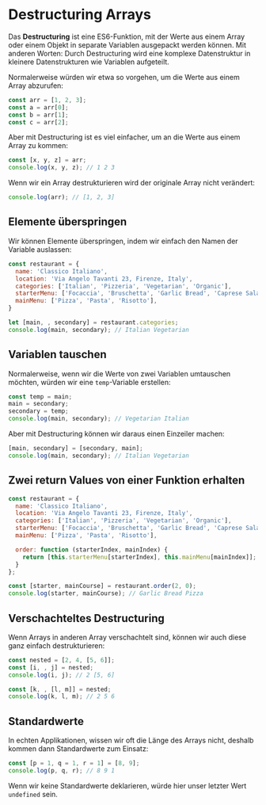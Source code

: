 # Destructuring Arrays

Das **Destructuring** ist eine ES6-Funktion, mit der Werte aus einem Array oder einem Objekt in separate Variablen ausgepackt werden können. Mit
anderen Worten: Durch Destructuring wird eine komplexe Datenstruktur in kleinere Datenstrukturen wie Variablen aufgeteilt.

Normalerweise würden wir etwa so vorgehen, um die Werte aus einem Array abzurufen:

```Javascript
const arr = [1, 2, 3];
const a = arr[0];
const b = arr[1];
const c = arr[2];
```

Aber mit Destructuring ist es viel einfacher, um an die Werte aus einem Array zu kommen:

```Javascript
const [x, y, z] = arr;
console.log(x, y, z); // 1 2 3
```

Wenn wir ein Array destrukturieren wird der originale Array nicht verändert:

```Javascript
console.log(arr); // [1, 2, 3]
```

## Elemente überspringen

Wir können Elemente überspringen, indem wir einfach den Namen der Variable auslassen:

```Javascript
const restaurant = {
  name: 'Classico Italiano',
  location: 'Via Angelo Tavanti 23, Firenze, Italy',
  categories: ['Italian', 'Pizzeria', 'Vegetarian', 'Organic'],
  starterMenu: ['Focaccia', 'Bruschetta', 'Garlic Bread', 'Caprese Salad'],
  mainMenu: ['Pizza', 'Pasta', 'Risotto'],
}

let [main, , secondary] = restaurant.categories;
console.log(main, secondary); // Italian Vegetarian
```

## Variablen tauschen

Normalerweise, wenn wir die Werte von zwei Variablen umtauschen möchten, würden wir eine `temp`-Variable erstellen:

```Javascript
const temp = main;
main = secondary;
secondary = temp;
console.log(main, secondary); // Vegetarian Italian
```

Aber mit Destructuring können wir daraus einen Einzeiler machen:

```Javascript
[main, secondary] = [secondary, main];
console.log(main, secondary); // Italian Vegetarian
```

## Zwei return Values von einer Funktion erhalten

```Javascript
const restaurant = {
  name: 'Classico Italiano',
  location: 'Via Angelo Tavanti 23, Firenze, Italy',
  categories: ['Italian', 'Pizzeria', 'Vegetarian', 'Organic'],
  starterMenu: ['Focaccia', 'Bruschetta', 'Garlic Bread', 'Caprese Salad'],
  mainMenu: ['Pizza', 'Pasta', 'Risotto'],

  order: function (starterIndex, mainIndex) {
    return [this.starterMenu[starterIndex], this.mainMenu[mainIndex]];
  }
};

const [starter, mainCourse] = restaurant.order(2, 0);
console.log(starter, mainCourse); // Garlic Bread Pizza
```

## Verschachteltes Destructuring

Wenn Arrays in anderen Array verschachtelt sind, können wir auch diese ganz einfach destrukturieren:

```Javascript
const nested = [2, 4, [5, 6]];
const [i, , j] = nested;
console.log(i, j); // 2 [5, 6]

const [k, , [l, m]] = nested;
console.log(k, l, m); // 2 5 6
```

## Standardwerte

In echten Applikationen, wissen wir oft die Länge des Arrays nicht, deshalb kommen dann Standardwerte zum Einsatz:

```Javascript
const [p = 1, q = 1, r = 1] = [8, 9];
console.log(p, q, r); // 8 9 1
```

Wenn wir keine Standardwerte deklarieren, würde hier unser letzter Wert `undefined` sein.
